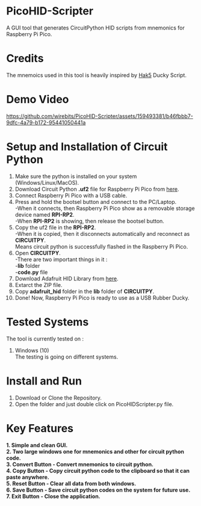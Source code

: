 # PicoHID-Scripter
A GUI tool that generates CircuitPython HID scripts from mnemonics for Raspberry Pi Pico.

# Credits
The mnemoics used in this tool is heavily inspired by <a href="https://github.com/hak5">Hak5</a> Ducky Script.<br>

# Demo Video

https://github.com/wirebits/PicoHID-Scripter/assets/159493381/b46fbbb7-9dfc-4a79-b172-95441050441a

# Setup and Installation of Circuit Python
1. Make sure the python is installed on your system (Windows/Linux/MacOS).<br>
2. Download Circuit Python <b>.uf2</b> file for Raspberry Pi Pico from <a href="https://downloads.circuitpython.org/bin/raspberry_pi_pico/en_US/adafruit-circuitpython-raspberry_pi_pico-en_US-8.2.10.uf2">here</a>.<br>
3. Connect Raspberry Pi Pico with a USB cable.<br>
4. Press and hold the bootsel button and connect to the PC/Laptop.<br>
-When it connects, then Raspberry Pi Pico show as a removable storage device named <b>RPI-RP2</b>.<br>
-When <b>RPI-RP2</b> is showing, then release the bootsel button.<br>
5. Copy the uf2 file in the <b>RPI-RP2</b>.<br>
-When it is copied, then it disconnects automatically and reconnect as <b>CIRCUITPY</b>.<br>
Means circuit python is successfully flashed in the Raspberry Pi Pico.
6. Open <b>CIRCUITPY</b>.<br>
-There are two important things in it : <br>
-<b>lib</b> folder<br>
-<b>code.py</b> file<br>
7. Download Adafruit HID Library from <a href="https://github.com/adafruit/Adafruit_CircuitPython_HID/releases/download/6.1.0/adafruit-circuitpython-hid-8.x-mpy-6.1.0.zip">here</a>.<br>
8. Extarct the ZIP file.<br>
9. Copy <b>adafruit_hid</b> folder in the <b>lib</b> folder of <b>CIRCUITPY</b>.<br>
10. Done! Now, Raspberry Pi Pico is ready to use as a USB Rubber Ducky.

# Tested Systems
The tool is currently tested on : <br>
1. Windows (10)<br>
The testing is going on different systems.

# Install and Run
1. Download or Clone the Repository.<br>
2. Open the folder and just double click on PicoHIDScripter.py file.<br>

<h1>Key Features</h1>
<b>1. Simple and clean GUI.</b><br>
<b>2. Two large windows one for mnemonics and other for circuit python code.</b><br>
<b>3. Convert Button - Convert mnemonics to circuit python.</b><br>
<b>4. Copy Button - Copy circuit python code to the clipboard so that it can paste anywhere.</b><br>
<b>5. Reset Button - Clear all data from both windows.</b><br>
<b>6. Save Button - Save circuit python codes on the system for future use.</b><br>
<b>7. Exit Button - Close the application.</b><br>
